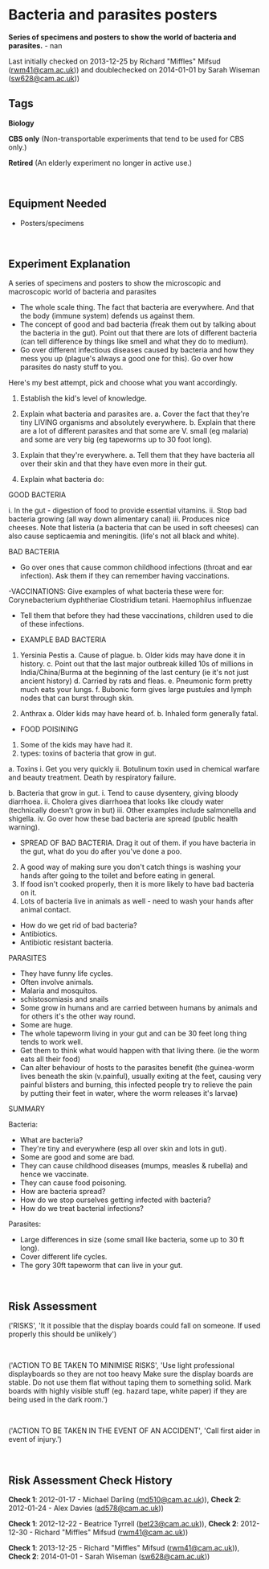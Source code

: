 # Bacteria and parasites posters

**Series of specimens and posters to show the world of bacteria and parasites.** - nan

Last initially checked on 2013-12-25 by Richard "Miffles" Mifsud (rwm41@cam.ac.uk)) and doublechecked on 2014-01-01 by Sarah Wiseman (sw628@cam.ac.uk))

## Tags
<!--- Start Tags (DO NOT REMOVE THIS COMMENT) --->

**Biology**

**CBS only** (Non-transportable experiments that tend to be used for CBS only.)

**Retired** (An elderly experiment no longer in active use.)
<!--- End Tags (DO NOT REMOVE THIS COMMENT) --->

<br/>

## Equipment Needed 
- Posters/specimens

<br/>

## Experiment Explanation 

A series of specimens and posters to show the microscopic and macroscopic world of bacteria and parasites

- The whole scale thing. The fact that bacteria are everywhere. And that the body (immune system) defends us against them.
- The concept of good and bad bacteria (freak them out by talking about the bacteria in the gut). Point out that there are lots of different bacteria (can tell difference by things like smell and what they do to medium).
- Go over different infectious diseases caused by bacteria and how they mess you up (plague's always a good one for this). Go over how parasites do nasty stuff to you.


Here's my best attempt, pick and choose what you want accordingly.

1. Establish the kid's level of knowledge.

2. Explain what bacteria and parasites are.
a. Cover the fact that they're tiny LIVING organisms and absolutely everywhere.
b. Explain that there are a lot of different parasites and that some are V. small (eg malaria) and some are very big (eg tapeworms up to 30 foot long).

3. Explain that they're everywhere.
a. Tell them that they have bacteria all over their skin and that they have even more in their gut.

4. Explain what bacteria do:

GOOD BACTERIA

i. In the gut - digestion of food to provide essential vitamins.
ii. Stop bad bacteria growing (all way down alimentary canal)
iii. Produces nice cheeses. Note that listeria (a bacteria that can be used in soft cheeses) can also cause septicaemia and meningitis. (life's not all black and white).

BAD BACTERIA
- Go over ones that cause common childhood infections (throat and ear infection). Ask them if they can remember having vaccinations.

-VACCINATIONS:
Give examples of what bacteria these were for:
Corynebacterium dyphtheriae
Clostridium tetani.
Haemophilus influenzae

- Tell them that before they had these vaccinations, children used to die of these infections.

- EXAMPLE BAD BACTERIA
1. Yersinia Pestis
a. Cause of plague.
b. Older kids may have done it in history.
c. Point out that the last major outbreak killed 10s of millions in India/China/Burma at the beginning of the last century (ie it's not just ancient history)
d. Carried by rats and fleas.
e. Pneumonic form pretty much eats your lungs.
f. Bubonic form gives large pustules and lymph nodes that can burst through skin.

2. Anthrax
a. Older kids may have heard of.
b. Inhaled form generally fatal.


- FOOD POISINING

1. Some of the kids may have had it.
2. types: toxins of bacteria that grow in gut.

a. Toxins
i. Get you very quickly
ii. Botulinum toxin used in chemical warfare and beauty treatment. Death by respiratory failure.

b. Bacteria that grow in gut.
i. Tend to cause dysentery, giving bloody diarrhoea.
ii. Cholera gives diarrhoea that looks like cloudy water (technically doesn’t grow in but)
iii. Other examples include salmonella and shigella.
iv. Go over how these bad bacteria are spread (public health warning).

- SPREAD OF BAD BACTERIA.
Drag it out of them. if you have bacteria in the gut, what do you do after you've done a poo.
2. A good way of making sure you don't catch things is washing your hands after going to the toilet and before eating in general.
3. If food isn't cooked properly, then it is more likely to have bad bacteria on it.
4. Lots of bacteria live in animals as well - need to wash your hands after animal contact.
- How do we get rid of bad bacteria?
- Antibiotics.
- Antibiotic resistant bacteria.

PARASITES
- They have funny life cycles.
- Often involve animals.
- Malaria and mosquitos.
- schistosomiasis and snails
- Some grow in humans and are carried between humans by animals and for others it's the other way round.
- Some are huge.
- The whole tapeworm living in your gut and can be 30 feet long thing tends to work well.
- Get them to think what would happen with that living there. (ie the worm eats all their food)
- Can alter behaviour of hosts to the parasites benefit (the guinea-worm lives beneath the skin (v.painful), usually exiting at the feet, causing very painful blisters and burning, this infected people try to relieve the pain by putting their feet in water, where the worm releases it's larvae)


SUMMARY

Bacteria:
- What are bacteria?
- They're tiny and everywhere (esp all over skin and lots in gut).
- Some are good and some are bad.
- They can cause childhood diseases (mumps, measles & rubella) and hence we vaccinate.
- They can cause food poisoning.
- How are bacteria spread?
- How do we stop ourselves getting infected with bacteria?
- How do we treat bacterial infections?

Parasites:
- Large differences in size (some small like bacteria, some up to 30 ft long).
- Cover different life cycles.
- The gory 30ft tapeworm that can live in your gut.

<br/>

## Risk Assessment

('RISKS', 'It it possible that the display boards could fall on someone. If used properly this should  be unlikely')

<br/>

('ACTION TO BE TAKEN TO MINIMISE RISKS', 'Use light professional displayboards so they are not too heavy Make sure the display boards are stable.  Do not use them flat without taping them to something solid. Mark boards with highly visible stuff (eg. hazard tape, white paper) if they are being used in the dark room.')

<br/>

('ACTION TO BE TAKEN IN THE EVENT OF AN ACCIDENT', 'Call first aider in event of injury.')

<br/>

## Risk Assessment Check History 

**Check 1**: 2012-01-17 - Michael Darling (md510@cam.ac.uk)), **Check 2**: 2012-01-24 - Alex Davies (ad578@cam.ac.uk))

**Check 1**: 2012-12-22 - Beatrice Tyrrell (bet23@cam.ac.uk)), **Check 2**: 2012-12-30 - Richard "Miffles" Mifsud (rwm41@cam.ac.uk))

**Check 1**: 2013-12-25 - Richard "Miffles" Mifsud (rwm41@cam.ac.uk)), **Check 2**: 2014-01-01 - Sarah Wiseman (sw628@cam.ac.uk))